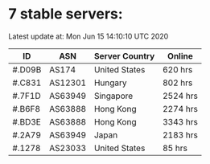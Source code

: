 # 7 stable servers:

Latest update at: Mon Jun 15 14:10:10 UTC 2020

| ID | ASN | Server Country | Online |
| -- | --- | -------------- | ------ |
| #.D09B | AS174 | United States | 620 hrs |
| #.C831 | AS12301 | Hungary | 802 hrs |
| #.7F1D | AS63949 | Singapore | 2524 hrs |
| #.B6F8 | AS63888 | Hong Kong | 2274 hrs |
| #.BD3E | AS63888 | Hong Kong | 3343 hrs |
| #.2A79 | AS63949 | Japan | 2183 hrs |
| #.1278 | AS23033 | United States | 85 hrs |

